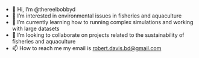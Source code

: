 - 👋 Hi, I’m @thereelbobbyd
- 👀 I’m interested in environmental issues in fisheries and aquaculture
- 🌱 I’m currently learning how to running complex simulations and working with large datasets
- 💞️ I’m looking to collaborate on projects related to the sustainability of fisheries and aquaculture
- 📫 How to reach me my email is robert.davis.bd@gmail.com

<!---
thereelbobbyd/thereelbobbyd is a ✨ special ✨ repository because its `README.md` (this file) appears on your GitHub profile.
You can click the Preview link to take a look at your changes.
--->
  

